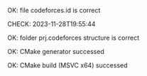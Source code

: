OK: file codeforces.id is correct
CHECK: 2023-11-28T19:55:44
OK: folder prj.codeforces structure is correct
OK: CMake generator successed
OK: CMake build (MSVC x64) successed
